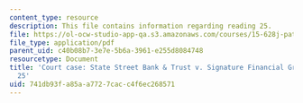 ```yaml
---
content_type: resource
description: This file contains information regarding reading 25.
file: https://ol-ocw-studio-app-qa.s3.amazonaws.com/courses/15-628j-patents-copyrights-and-the-law-of-intellectual-property-spring-2013/741db93fa85aa7727cacc4f6ec268571_MIT15_628JS13_read25.pdf
file_type: application/pdf
parent_uid: c40b08b7-3e7e-5b6a-3961-e255d8084748
resourcetype: Document
title: 'Court case: State Street Bank & Trust v. Signature Financial Group, Reading
  25'
uid: 741db93f-a85a-a772-7cac-c4f6ec268571
---
```

